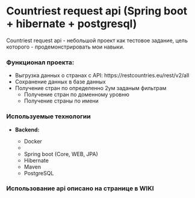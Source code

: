 <h1> Countriest request api (Spring boot + hibernate + postgresql)</h1>
<p> Countriest request api - небольшой проект как тестовое задание, цель которого - продемонстрировать мои навыки. </p>
 <h3>Функционал проекта:</h3>
 <ul>
    <li> Выгрузка данных о странах с API: https://restcountries.eu/rest/v2/all</li>
    <li>Сохранение данных в базе данных </li>
    <li>Получение стран по определенно 2ум заданым фильтрам
        <ul>
          <li>Получение стран по доменному уровню</li>
          <li>Получение страны по имени</li>
       </ul>
    </li>
    
 </ul>
 
 
 <h3> Используемые технологии</h3>
 <ul>
    <li><b>Backend:</b></li>
    <ul>
        <li> Docker <li>
        <li>Spring boot (Core, WEB, JPA)</li>
        <li>Hibernate</li>
        <li>Maven</li>
        <li>PostgreSQL</li>
    </ul>
 </ul>
 
 <h3>Использование api описано на странице в WIKI</h3>
   

